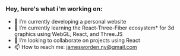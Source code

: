 ### Hey, here's what i'm working on:

- 🔭 I’m currently developing a personal website
- 🌱 I’m currently learning the React-Three-Fiber ecosystem* for 3d graphics using WebGL, React, and Three.JS
- 👯 I’m looking to collaborate on projects using React
- 📫 How to reach me: jamesworden.ny@gmail.com
